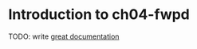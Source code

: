 # Introduction to ch04-fwpd

TODO: write [great documentation](http://jacobian.org/writing/what-to-write/)
